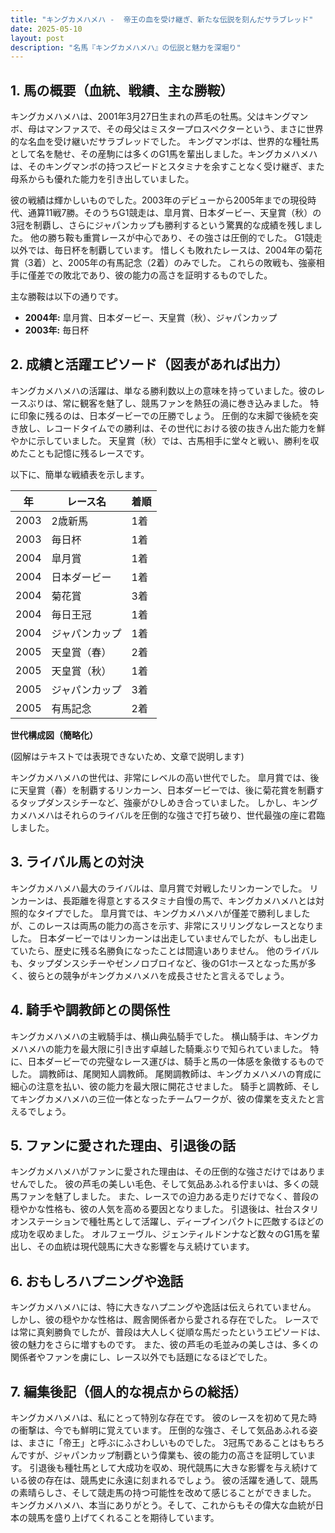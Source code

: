 ```yaml
---
title: "キングカメハメハ -  帝王の血を受け継ぎ、新たな伝説を刻んだサラブレッド"
date: 2025-05-10
layout: post
description: "名馬『キングカメハメハ』の伝説と魅力を深堀り"
---
```


## 1. 馬の概要（血統、戦績、主な勝鞍）

キングカメハメハは、2001年3月27日生まれの芦毛の牡馬。父はキングマンボ、母はマンファスで、その母父はミスタープロスペクターという、まさに世界的な名血を受け継いだサラブレッドでした。  キングマンボは、世界的な種牡馬として名を馳せ、その産駒には多くのG1馬を輩出しました。キングカメハメハは、そのキングマンボの持つスピードとスタミナを余すことなく受け継ぎ、また母系からも優れた能力を引き出していました。

彼の戦績は輝かしいものでした。2003年のデビューから2005年までの現役時代、通算11戦7勝。そのうちG1競走は、皐月賞、日本ダービー、天皇賞（秋）の3冠を制覇し、さらにジャパンカップも勝利するという驚異的な成績を残しました。  他の勝ち鞍も重賞レースが中心であり、その強さは圧倒的でした。  G1競走以外では、毎日杯を制覇しています。  惜しくも敗れたレースは、2004年の菊花賞（3着）と、2005年の有馬記念（2着）のみでした。  これらの敗戦も、強豪相手に僅差での敗北であり、彼の能力の高さを証明するものでした。

主な勝鞍は以下の通りです。

* **2004年:** 皐月賞、日本ダービー、天皇賞（秋）、ジャパンカップ
* **2003年:** 毎日杯


## 2. 成績と活躍エピソード（図表があれば出力）

キングカメハメハの活躍は、単なる勝利数以上の意味を持っていました。彼のレースぶりは、常に観客を魅了し、競馬ファンを熱狂の渦に巻き込みました。  特に印象に残るのは、日本ダービーでの圧勝でしょう。  圧倒的な末脚で後続を突き放し、レコードタイムでの勝利は、その世代における彼の抜きん出た能力を鮮やかに示していました。  天皇賞（秋）では、古馬相手に堂々と戦い、勝利を収めたことも記憶に残るレースです。

以下に、簡単な戦績表を示します。

| 年 | レース名             | 着順 |
|---|----------------------|-----|
| 2003 | 2歳新馬              | 1着 |
| 2003 | 毎日杯               | 1着 |
| 2004 | 皐月賞               | 1着 |
| 2004 | 日本ダービー           | 1着 |
| 2004 | 菊花賞               | 3着 |
| 2004 | 毎日王冠              | 1着 |
| 2004 | ジャパンカップ         | 1着 |
| 2005 | 天皇賞（春）           | 2着 |
| 2005 | 天皇賞（秋）           | 1着 |
| 2005 | ジャパンカップ         | 3着 |
| 2005 | 有馬記念             | 2着 |


**世代構成図（簡略化）**

(図解はテキストでは表現できないため、文章で説明します)

キングカメハメハの世代は、非常にレベルの高い世代でした。  皐月賞では、後に天皇賞（春）を制覇するリンカーン、日本ダービーでは、後に菊花賞を制覇するタップダンスシチーなど、強豪がひしめき合っていました。  しかし、キングカメハメハはそれらのライバルを圧倒的な強さで打ち破り、世代最強の座に君臨しました。


## 3. ライバル馬との対決

キングカメハメハ最大のライバルは、皐月賞で対戦したリンカーンでした。  リンカーンは、長距離を得意とするスタミナ自慢の馬で、キングカメハメハとは対照的なタイプでした。  皐月賞では、キングカメハメハが僅差で勝利しましたが、このレースは両馬の能力の高さを示す、非常にスリリングなレースとなりました。  日本ダービーではリンカーンは出走していませんでしたが、もし出走していたら、歴史に残る名勝負になったことは間違いありません。  他のライバルも、タップダンスシチーやゼンノロブロイなど、後のG1ホースとなった馬が多く、彼らとの競争がキングカメハメハを成長させたと言えるでしょう。


## 4. 騎手や調教師との関係性

キングカメハメハの主戦騎手は、横山典弘騎手でした。  横山騎手は、キングカメハメハの能力を最大限に引き出す卓越した騎乗ぶりで知られていました。  特に、日本ダービーでの完璧なレース運びは、騎手と馬の一体感を象徴するものでした。  調教師は、尾関知人調教師。  尾関調教師は、キングカメハメハの育成に細心の注意を払い、彼の能力を最大限に開花させました。  騎手と調教師、そしてキングカメハメハの三位一体となったチームワークが、彼の偉業を支えたと言えるでしょう。


## 5. ファンに愛された理由、引退後の話

キングカメハメハがファンに愛された理由は、その圧倒的な強さだけではありませんでした。  彼の芦毛の美しい毛色、そして気品あふれる佇まいは、多くの競馬ファンを魅了しました。  また、レースでの迫力ある走りだけでなく、普段の穏やかな性格も、彼の人気を高める要因となりました。  引退後は、社台スタリオンステーションで種牡馬として活躍し、ディープインパクトに匹敵するほどの成功を収めました。  オルフェーヴル、ジェンティルドンナなど数々のG1馬を輩出し、その血統は現代競馬に大きな影響を与え続けています。


## 6. おもしろハプニングや逸話

キングカメハメハには、特に大きなハプニングや逸話は伝えられていません。  しかし、彼の穏やかな性格は、厩舎関係者から愛される存在でした。  レースでは常に真剣勝負でしたが、普段は大人しく従順な馬だったというエピソードは、彼の魅力をさらに増すものです。  また、彼の芦毛の毛並みの美しさは、多くの関係者やファンを虜にし、レース以外でも話題になるほどでした。


## 7. 編集後記（個人的な視点からの総括）

キングカメハメハは、私にとって特別な存在です。  彼のレースを初めて見た時の衝撃は、今でも鮮明に覚えています。  圧倒的な強さ、そして気品あふれる姿は、まさに「帝王」と呼ぶにふさわしいものでした。  3冠馬であることはもちろんですが、ジャパンカップ制覇という偉業も、彼の能力の高さを証明しています。  引退後も種牡馬として大成功を収め、現代競馬に大きな影響を与え続けている彼の存在は、競馬史に永遠に刻まれるでしょう。  彼の活躍を通して、競馬の素晴らしさ、そして競走馬の持つ可能性を改めて感じることができました。  キングカメハメハ、本当にありがとう。そして、これからもその偉大な血統が日本の競馬を盛り上げてくれることを期待しています。
